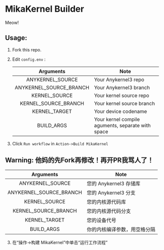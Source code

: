 # MikaKernel Builder

Meow!


## Usage:

1. Fork this repo.

2. Edit `config.env` :

   |        Arguments        | Note                                              |
   | :---------------------: | ------------------------------------------------- |
   |    ANYKERNEL_SOURCE     | Your Anykernel3 repo                              |
   | ANYKERNEL_SOURCE_BRANCH | Your Anykernel3 branch                            |
   |      KERNEL_SOURCE      | Your kernel source repo                           |
   |  KERNEL_SOURCE_BRANCH   | Your kernel source branch                         |
   |      KERNEL_TARGET      | Your device codename                              |
   |       BUILD_ARGS        | Your kernel compile aguments, separate with space |

3. Click `Run workflow` in `Action->Build MikaKernel`

## Warning: 他妈的先Fork再修改！再开PR我骂人了！


   |        Arguments        | Note                                              |
   | :---------------------: | ------------------------------------------------- |
   |    ANYKERNEL_SOURCE     | 您的 Anykernel3 存储库                            |
   | ANYKERNEL_SOURCE_BRANCH | 您的 Anykernel3 分支                              |
   |      KERNEL_SOURCE      | 您的内核源代码库                                  |
   |  KERNEL_SOURCE_BRANCH   | 您的内核源代码分支                                |
   |      KERNEL_TARGET      | 您的设备代号                                      |
   |       BUILD_ARGS        | 你的内核编译参数，用空格分隔                      |

3. 在“操作->构建 MikaKernel”中单击“运行工作流程”
